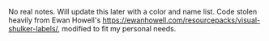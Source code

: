 No real notes. Will update this later with a color and name list.
Code stolen heavily from Ewan Howell's https://ewanhowell.com/resourcepacks/visual-shulker-labels/, modified to fit my personal needs.
